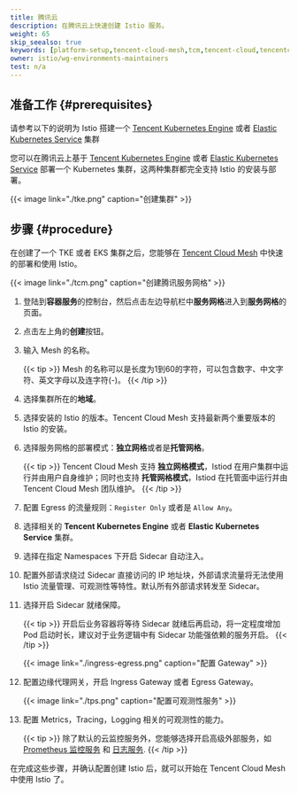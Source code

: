 ```yaml
---
title: 腾讯云
description: 在腾讯云上快速创建 Istio 服务。
weight: 65
skip_seealso: true
keywords: [platform-setup,tencent-cloud-mesh,tcm,tencent-cloud,tencentcloud]
owner: istio/wg-environments-maintainers
test: n/a
---
```


## 准备工作 {#prerequisites}

请参考以下的说明为 Istio 搭建一个 [Tencent Kubernetes Engine](https://cloud.tencent.com/product/tke) 或者 [Elastic Kubernetes Service](https://cloud.tencent.com/product/eks) 集群

您可以在腾讯云上基于 [Tencent Kubernetes Engine](https://cloud.tencent.com/document/product/457/32189) 或者 [Elastic Kubernetes Service](https://cloud.tencent.com/document/product/457/39813) 部署一个 Kubernetes 集群，这两种集群都完全支持 Istio 的安装与部署。

{{< image link="./tke.png" caption="创建集群" >}}

## 步骤 {#procedure}

在创建了一个 TKE 或者 EKS 集群之后，您能够在 [Tencent Cloud Mesh](https://cloud.tencent.com/product/tcm) 中快速的部署和使用 Istio。

{{< image link="./tcm.png" caption="创建腾讯服务网格" >}}

1. 登陆到**容器服务**的控制台，然后点击左边导航栏中**服务网格**进入到**服务网格**的页面。

1. 点击左上角的**创建**按钮。

1. 输入 Mesh 的名称。

    {{< tip >}}
    Mesh 的名称可以是长度为1到60的字符，可以包含数字、中文字符、英文字母以及连字符(-)。
    {{< /tip >}}

1. 选择集群所在的**地域**。

1. 选择安装的 Istio 的版本。Tencent Cloud Mesh 支持最新两个重要版本的 Istio 的安装。

1. 选择服务网格的部署模式：**独立网格**或者是**托管网格**。

    {{< tip >}}
    Tencent Cloud Mesh 支持 **独立网格模式**，Istiod 在用户集群中运行并由用户自身维护；同时也支持 **托管网格模式**，Istiod 在托管面中运行并由 Tencent Cloud Mesh 团队维护。
    {{< /tip >}}

1. 配置 Egress 的流量规则：`Register Only` 或者是 `Allow Any`。

1. 选择相关的 **Tencent Kubernetes Engine** 或者 **Elastic Kubernetes Service** 集群。

1. 选择在指定 Namespaces 下开启 Sidecar 自动注入。

1. 配置外部请求绕过 Sidecar 直接访问的 IP 地址块，外部请求流量将无法使用 Istio 流量管理、可观测性等特性。默认所有外部请求转发至 Sidecar。

1. 选择开启 Sidecar 就绪保障。

    {{< tip >}}
    开启后业务容器将等待 Sidecar 就绪后再启动，将一定程度增加 Pod 启动时长，建议对于业务逻辑中有 Sidecar 功能强依赖的服务开启。
    {{< /tip >}}

    {{< image link="./ingress-egress.png" caption="配置 Gateway" >}}

1. 配置边缘代理网关，开启 Ingress Gateway 或者 Egress Gateway。

    {{< image link="./tps.png" caption="配置可观测性服务" >}}

1. 配置 Metrics，Tracing，Logging 相关的可观测性的能力。

    {{< tip >}}
    除了默认的云监控服务外，您能够选择开启高级外部服务，如 [Prometheus 监控服务](https://cloud.tencent.com/product/tmp) 和 [日志服务](https://cloud.tencent.com/product/cls).
    {{< /tip >}}

在完成这些步骤，并确认配置创建 Istio 后，就可以开始在 Tencent Cloud Mesh 中使用 Istio 了。

